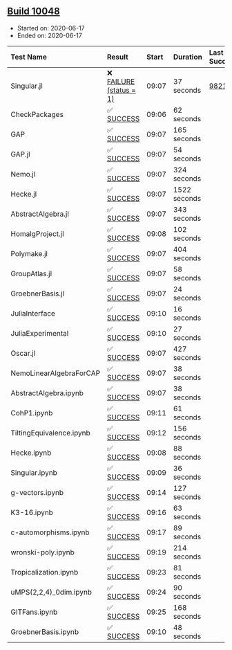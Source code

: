 ## [Build 10048](https://oscarci.mathematik.uni-kl.de/job/oscar/10048/)

* Started on: 2020-06-17
* Ended on: 2020-06-17

| Test Name    | Result | Start | Duration | Last Success | First Failure |
|:-------------|:-------|:------|:---------|:-------------|:--------------|
| Singular.jl | ❌ [FAILURE (status = 1)](https://oscarci.mathematik.uni-kl.de/job/oscar/10048/artifact/logs/build-10048/Singular.jl.log) | 09:07 | 37 seconds | [9821](https://oscarci.mathematik.uni-kl.de/job/oscar/9821/) | [9822](https://oscarci.mathematik.uni-kl.de/job/oscar/9822/) |
| CheckPackages | ✅ [SUCCESS](https://oscarci.mathematik.uni-kl.de/job/oscar/10048/artifact/logs/build-10048/CheckPackages.log) | 09:06 | 62 seconds |  |  |
| GAP | ✅ [SUCCESS](https://oscarci.mathematik.uni-kl.de/job/oscar/10048/artifact/logs/build-10048/GAP.log) | 09:07 | 165 seconds |  |  |
| GAP.jl | ✅ [SUCCESS](https://oscarci.mathematik.uni-kl.de/job/oscar/10048/artifact/logs/build-10048/GAP.jl.log) | 09:07 | 54 seconds |  |  |
| Nemo.jl | ✅ [SUCCESS](https://oscarci.mathematik.uni-kl.de/job/oscar/10048/artifact/logs/build-10048/Nemo.jl.log) | 09:07 | 324 seconds |  |  |
| Hecke.jl | ✅ [SUCCESS](https://oscarci.mathematik.uni-kl.de/job/oscar/10048/artifact/logs/build-10048/Hecke.jl.log) | 09:07 | 1522 seconds |  |  |
| AbstractAlgebra.jl | ✅ [SUCCESS](https://oscarci.mathematik.uni-kl.de/job/oscar/10048/artifact/logs/build-10048/AbstractAlgebra.jl.log) | 09:07 | 343 seconds |  |  |
| HomalgProject.jl | ✅ [SUCCESS](https://oscarci.mathematik.uni-kl.de/job/oscar/10048/artifact/logs/build-10048/HomalgProject.jl.log) | 09:08 | 102 seconds |  |  |
| Polymake.jl | ✅ [SUCCESS](https://oscarci.mathematik.uni-kl.de/job/oscar/10048/artifact/logs/build-10048/Polymake.jl.log) | 09:07 | 404 seconds |  |  |
| GroupAtlas.jl | ✅ [SUCCESS](https://oscarci.mathematik.uni-kl.de/job/oscar/10048/artifact/logs/build-10048/GroupAtlas.jl.log) | 09:07 | 58 seconds |  |  |
| GroebnerBasis.jl | ✅ [SUCCESS](https://oscarci.mathematik.uni-kl.de/job/oscar/10048/artifact/logs/build-10048/GroebnerBasis.jl.log) | 09:07 | 24 seconds |  |  |
| JuliaInterface | ✅ [SUCCESS](https://oscarci.mathematik.uni-kl.de/job/oscar/10048/artifact/logs/build-10048/JuliaInterface.log) | 09:10 | 16 seconds |  |  |
| JuliaExperimental | ✅ [SUCCESS](https://oscarci.mathematik.uni-kl.de/job/oscar/10048/artifact/logs/build-10048/JuliaExperimental.log) | 09:10 | 27 seconds |  |  |
| Oscar.jl | ✅ [SUCCESS](https://oscarci.mathematik.uni-kl.de/job/oscar/10048/artifact/logs/build-10048/Oscar.jl.log) | 09:07 | 427 seconds |  |  |
| NemoLinearAlgebraForCAP | ✅ [SUCCESS](https://oscarci.mathematik.uni-kl.de/job/oscar/10048/artifact/logs/build-10048/NemoLinearAlgebraForCAP.log) | 09:07 | 38 seconds |  |  |
| AbstractAlgebra.ipynb | ✅ [SUCCESS](https://oscarci.mathematik.uni-kl.de/job/oscar/10048/artifact/logs/build-10048/AbstractAlgebra.ipynb.log) | 09:07 | 38 seconds |  |  |
| CohP1.ipynb | ✅ [SUCCESS](https://oscarci.mathematik.uni-kl.de/job/oscar/10048/artifact/logs/build-10048/CohP1.ipynb.log) | 09:11 | 61 seconds |  |  |
| TiltingEquivalence.ipynb | ✅ [SUCCESS](https://oscarci.mathematik.uni-kl.de/job/oscar/10048/artifact/logs/build-10048/TiltingEquivalence.ipynb.log) | 09:12 | 156 seconds |  |  |
| Hecke.ipynb | ✅ [SUCCESS](https://oscarci.mathematik.uni-kl.de/job/oscar/10048/artifact/logs/build-10048/Hecke.ipynb.log) | 09:08 | 88 seconds |  |  |
| Singular.ipynb | ✅ [SUCCESS](https://oscarci.mathematik.uni-kl.de/job/oscar/10048/artifact/logs/build-10048/Singular.ipynb.log) | 09:09 | 36 seconds |  |  |
| g-vectors.ipynb | ✅ [SUCCESS](https://oscarci.mathematik.uni-kl.de/job/oscar/10048/artifact/logs/build-10048/g-vectors.ipynb.log) | 09:14 | 127 seconds |  |  |
| K3-16.ipynb | ✅ [SUCCESS](https://oscarci.mathematik.uni-kl.de/job/oscar/10048/artifact/logs/build-10048/K3-16.ipynb.log) | 09:16 | 63 seconds |  |  |
| c-automorphisms.ipynb | ✅ [SUCCESS](https://oscarci.mathematik.uni-kl.de/job/oscar/10048/artifact/logs/build-10048/c-automorphisms.ipynb.log) | 09:17 | 89 seconds |  |  |
| wronski-poly.ipynb | ✅ [SUCCESS](https://oscarci.mathematik.uni-kl.de/job/oscar/10048/artifact/logs/build-10048/wronski-poly.ipynb.log) | 09:19 | 214 seconds |  |  |
| Tropicalization.ipynb | ✅ [SUCCESS](https://oscarci.mathematik.uni-kl.de/job/oscar/10048/artifact/logs/build-10048/Tropicalization.ipynb.log) | 09:23 | 81 seconds |  |  |
| uMPS(2,2,4)_0dim.ipynb | ✅ [SUCCESS](https://oscarci.mathematik.uni-kl.de/job/oscar/10048/artifact/logs/build-10048/uMPS-2-2-4-_0dim.ipynb.log) | 09:24 | 90 seconds |  |  |
| GITFans.ipynb | ✅ [SUCCESS](https://oscarci.mathematik.uni-kl.de/job/oscar/10048/artifact/logs/build-10048/GITFans.ipynb.log) | 09:25 | 168 seconds |  |  |
| GroebnerBasis.ipynb | ✅ [SUCCESS](https://oscarci.mathematik.uni-kl.de/job/oscar/10048/artifact/logs/build-10048/GroebnerBasis.ipynb.log) | 09:10 | 48 seconds |  |  |
